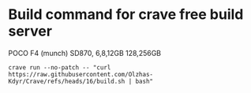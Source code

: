 # Build command for crave free build server
POCO F4 (munch) SD870, 6,8,12GB 128,256GB

```
crave run --no-patch -- "curl https://raw.githubusercontent.com/Olzhas-Kdyr/Crave/refs/heads/16/build.sh | bash"
```
